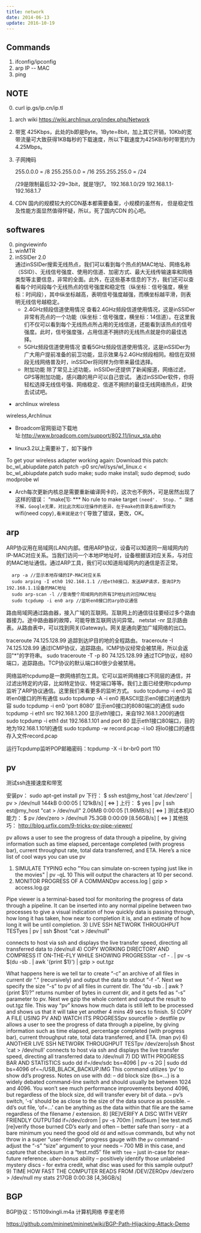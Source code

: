 ```yaml
---
title: network
date: 2014-06-13
update: 2016-10-19
---
```



## Commands
1. ifconfig/ipconfig
2. arp IP -- MAC
3. ping



## NOTE
0. curl ip.gs/ip.cn/ip.tl
0. arch wiki
   <https://wiki.archlinux.org/index.php/Network>

1. 带宽
   425Kbps，此处的b即是Byte。1Byte=8bit，加上其它开销，10Kb的宽带流量可大致获得1KB每秒的下载速度，所以下载速度为425KB/秒时带宽约为4.25Mbps。

2. 子网掩码

   255.0.0.0 = /8
   255.255.0.0 = /16
   255.255.255.0 = /24
   
   /29是限制最后32-29=3bit，就是1到7。
   192.168.1.0/29  192.168.1.1-192.168.1.7 
   
4. CDN
国内的规模较大的CDN基本都需要备案，小规模的虽然有，
但是稳定性及性能方面显然值得怀疑，所以，死了国内CDN
的心吧。

## softwares
0. pingviewinfo
0. winMTR
1. inSSIDer 2.0  
   通过inSSIDer搜索无线热点，我们可以看到每个热点的MAC地址、网络名称（SSID）、无线信号强度、使用的信道、加密方式、最大无线传输速率和网络类型等主要信息，非常的全面。此外，在这些基本信息的下方，我们还可以查看每个时间段每个无线热点的信号强度和稳定性（纵坐标：信号强度，横坐标：时间段），其中纵坐标越高，表明信号强度越强，而横坐标越平滑，则表明无线信号越稳定。
   - 2.4GHz频段信道使用情况
查看2.4GHz频段信道使用情况，这是inSSIDer非常有亮点的一个功能（纵坐标：信号强度，横坐标：14信道）。在这里我们不仅可以看到每个无线热点所占用的无线信道，还能看到该热点的信号强度。此时，信号强度强，占用信道不拥挤的无线热点就是你的最佳选择。
   - 5GHz频段信道使用情况
查看5GHz频段信道使用情况，这是inSSIDer为广大用户提前准备的前卫功能，显示效果与2.4GHz频段相同。相信在双频段无线网络普及时，inSSIDer将同样为你带来最佳选择。
   - 附加功能
除了常见上述功能，inSSIDer还提供了新闻报道，网络过滤，GPS等附加功能，感兴趣的用户可以自己尝试。 通过inSSIDer软件，你将轻松选择无线信号强、网络稳定、信道不拥挤的最佳无线网络热点，赶快去试试吧。


* archlinux wireless

wireless,Archlinux

- Broadcom官网驱动下载地址:http://www.broadcom.com/support/802.11/linux_sta.php

- linux3.2以上需要补丁，如下操作

To get your wireless adapter working again:
Download this patch: bc_wl_abiupdate.patch
        patch -p0 src/wl/sys/wl_linux.c < bc_wl_abiupdate.patch
        sudo make; sudo make install; sudo depmod; sudo modprobe wl

- Arch每次更新内核总是需要重新编译网卡的，这次也不例外，可是居然出现了这样的错误：
        “make[1]: *** No rule to make target `(need'.  Stop. ”
深感不解，Google无果，对比此次和以往操作的差异，在于make的目录名由`wifi`变为`wifi(need copy)`,看来就是这个`(`导致了错误，更改，OK。

## arp
ARP协议用在局域网(LAN)内部。借用ARP协议，设备可以知道同一局域网内的IP-MAC对应关系。当我们访问一个本地IP地址时，设备根据该对应关系，与对应的MAC地址通信。通过ARP工具，我们可以知道局域网内的通信是否正常。

      arp -a //显示本地存储的IP-MAC对应关系
      sudo arping -I eth0 192.168.1.1 //经eth0接口，发送ARP请求，查询IP为192.168.1.1设备的MAC地址
      sudo arp-scan -l //查询整个局域网内的所有IP地址的对应MAC地址
      sudo tcpdump -i en0 arp //监听en0接口的arp协议通信
 


路由局域网通过路由器，接入广域的互联网。互联网上的通信往往要经过多个路由器接力。途中路由器的故障，可能导致互联网访问异常。
netstat -nr
显示路由表。从路由表中，可以找到网关(Gateway)。网关是通向更加广域网络的出口。
 
traceroute 74.125.128.99
追踪到达IP目的地的全程路由。
  traceroute -I 74.125.128.99
  通过ICMP协议，追踪路由。ICMP协议经常会被禁用，所以会返回"\*"的字符串。
  sudo traceroute -T -p 80 74.125.128.99
  通过TCP协议，经80端口，追踪路由。TCP协议的默认端口80很少会被禁用。

网络监听tcpdump是一款网络抓包工具。它可以监听网络接口不同层的通信，并过滤出特定的内容，比如特定协议、特定端口等等。我们上面已经使用tcpdump监听了ARP协议通信。这里我们来看更多的监听方式。
sudo tcpdump -i en0
监听en0接口的所有通信
  sudo tcpdump -A -i en0 
  用ASCII显示en0接口的通信内容
  sudo tcpdump -i en0 'port 8080'
  显示en0接口的8080端口的通信
  sudo tcpdump -i eth1 src 192.168.1.200
  显示eth1接口，来自192.168.1.200的通信
  sudo tcpdump -i eth1 dst 192.168.1.101 and port 80
  显示eth1接口80端口，目的地为192.168.1.101的通信
  sudo tcpdump -w record.pcap -i lo0
  将lo0接口的通信存入文件record.pcap

运行Tcpdump监听POP邮箱密码：tcpdump -X -i br-br0 port 110

## pv

测试ssh连接速度和带宽

安装pv：
sudo apt-get install pv
下行：
$ ssh est@my_host 'cat /dev/zero' | pv > /dev/null
144kB 0:00:05 [ 121kB/s] [ <=> ]
上行：
$ yes | pv | ssh est@my_host "cat > /dev/null"
2.06MB 0:00:05 [1.96MB/s] [ <=> ]
测试本机IO能力：
$ pv /dev/zero > /dev/null
75.3GB 0:00:09 [8.56GB/s] [ <=> ]
其他技巧：
http://blog.urfix.com/9-tricks-pv-pipe-viewer/
 
pv allows a user to see the progress of data through a pipeline, by giving information such as time elapsed, percentage completed (with progress bar), current throughput rate, total data transferred, and ETA.
Here’s a nice list of cool ways you can use pv
1) SIMULATE TYPING
echo "You can simulate on-screen typing just like in the movies" | pv -qL 10
This will output the characters at 10 per second.
2) MONITOR PROGRESS OF A COMMANDpv access.log | gzip > access.log.gz

Pipe viewer is a terminal-based tool for monitoring the progress of data through a pipeline. It can be inserted into any normal pipeline between two processes to give a visual indication of how quickly data is passing through, how long it has taken, how near to completion it is, and an estimate of how long it will be until completion.
3) LIVE SSH NETWORK THROUGHPUT TESTyes | pv | ssh $host "cat > /dev/null"

connects to host via ssh and displays the live transfer speed, directing all transferred data to /dev/null
4) COPY WORKING DIRECTORY AND COMPRESS IT ON-THE-FLY WHILE SHOWING PROGRESStar -cf - . | pv -s $(du -sb . | awk '{print $1}') | gzip > out.tgz

What happens here is we tell tar to create “-c” an archive of all files in current dir “.” (recursively) and output the data to stdout “-f -”. Next we specify the size “-s” to pv of all files in current dir. The “du -sb . | awk ?{print $1}?” returns number of bytes in current dir, and it gets fed as “-s” parameter to pv. Next we gzip the whole content and output the result to out.tgz file. This way “pv” knows how much data is still left to be processed and shows us that it will take yet another 4 mins 49 secs to finish.
5) COPY A FILE USING PV AND WATCH ITS PROGRESSpv sourcefile > destfile
pv allows a user to see the progress of data through a pipeline, by giving information such as time elapsed, percentage completed (with progress bar), current throughput rate, total data transferred, and ETA. (man pv)
6) ANOTHER LIVE SSH NETWORK THROUGHPUT TESTpv /dev/zero|ssh $host 'cat > /dev/null'
connects to host via ssh and displays the live transfer speed, directing all transferred data to /dev/null
7) DD WITH PROGRESS BAR AND STATISTICS
sudo dd if=/dev/sdc bs=4096 | pv -s 2G | sudo dd bs=4096 of=~/USB_BLACK_BACKUP.IMG
This command utilizes ‘pv’ to show dd’s progress.
Notes on use with dd:
– dd block size (bs=…) is a widely debated command-line switch and should usually be between 1024 and 4096. You won’t see much performance improvements beyond 4096, but regardless of the block size, dd will transfer every bit of data.
– pv’s switch, ‘-s’ should be as close to the size of the data source as possible.
– dd’s out file, ‘of=…’ can be anything as the data within that file are the same regardless of the filename / extension.
8) [RE]VERIFY A DISC WITH VERY FRIENDLY OUTPUTdd if=/dev/cdrom | pv -s 700m | md5sum | tee test.md5
[re]verify those burned CD’s early and often – better safe than sorry -
at a bare minimum you need the good old `dd` and `md5sum` commands,
but why not throw in a super “user-friendly” progress gauge with the `pv` command -
adjust the “-s” “size” argument to your needs – 700 MB in this case,
and capture that checksum in a “test.md5″ file with `tee` – just in-case for near-future reference.
*uber-bonus* ability – positively identify those unlabeled mystery discs -
for extra credit, what disc was used for this sample output?
9) TIME HOW FAST THE COMPUTER READS FROM /DEV/ZEROpv /dev/zero > /dev/null
my stats 217GB 0:00:38 [4,36GB/s]



## BGP
BGP协议：151109xingli.m4a
计算机网络 李星老师



https://github.com/mininet/mininet/wiki/BGP-Path-Hijacking-Attack-Demo

